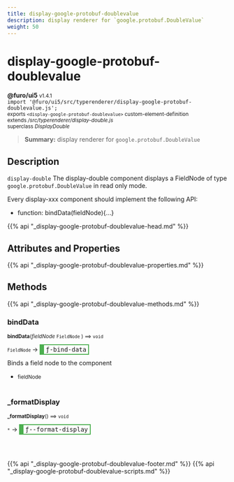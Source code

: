 ```yaml
---
title: display-google-protobuf-doublevalue
description: display renderer for `google.protobuf.DoubleValue`
weight: 50
---
```


# display-google-protobuf-doublevalue
**@furo/ui5** <small>v1.4.1</small>
<br>`import '@furo/ui5/src/typerenderer/display-google-protobuf-doublevalue.js';`<small>
<br>exports `<display-google-protobuf-doublevalue>` custom-element-definition
<br>extends */src/typerenderer/display-double.js*
<br>superclass *DisplayDouble*</small>

> **Summary:** display renderer for `google.protobuf.DoubleValue`

## Description

`display-double`
The display-double component displays a FieldNode of type `google.protobuf.DoubleValue` in read only mode.

Every display-xxx component should implement the following API:
- function: bindData(fieldNode){...}

{{% api "_display-google-protobuf-doublevalue-head.md" %}}

## Attributes and Properties
{{% api "_display-google-protobuf-doublevalue-properties.md" %}}






## Methods
{{% api "_display-google-protobuf-doublevalue-methods.md" %}}


### **bindData**
<small>**bindData**(*fieldNode* `FieldNode` ) ⟹ `void`</small>

<small>`FieldNode` </small> →
<span  style="border-width:2px 2px 2px 10px; border-style: solid;border-color:  rgb(76, 175, 80);font-family:monospace; padding:2px 4px;">ƒ-bind-data</span>

Binds a field node to the component

- <small>fieldNode </small>
<br><br>

### **_formatDisplay**
<small>**_formatDisplay**() ⟹ `void`</small>

<small>`*`</small> →
<span  style="border-width:2px 2px 2px 10px; border-style: solid;border-color:  rgb(76, 175, 80);font-family:monospace; padding:2px 4px;">ƒ--format-display</span>



<br><br>





{{% api "_display-google-protobuf-doublevalue-footer.md" %}}
{{% api "_display-google-protobuf-doublevalue-scripts.md" %}}
